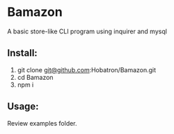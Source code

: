 # Bamazon
A basic store-like CLI program using inquirer and mysql

## Install:
  1. git clone git@github.com:Hobatron/Bamazon.git
  2. cd Bamazon
  3. npm i
  
## Usage:
  Review examples folder.
